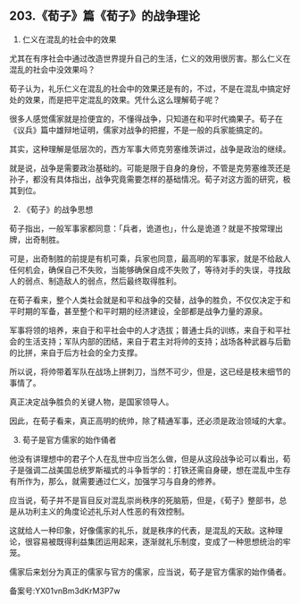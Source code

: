 ## 203.《荀子》篇《荀子》的战争理论
1. 仁义在混乱的社会中的效果


尤其在有序社会中通过改造世界提升自己的生活，仁义的效用很厉害。那么仁义在混乱的社会中没效果吗？


荀子认为，礼乐仁义在混乱的社会中的效果还是有的，不过，不是在混乱中搞定好处的效果，而是把平定混乱的效果。凭什么这么理解荀子呢？


很多人感觉儒家就是捡便宜的，不懂得战争，只知道在和平时代摘果子。荀子在《议兵》篇中雄辩地证明，儒家对战争的把握，不是一般的兵家能搞定的。


其实，这种理解是低层次的，西方军事大师克劳塞维茨讲过，战争是政治的继续。


就是说，战争是需要政治基础的。可能是限于自身的身份，不管是克劳塞维茨还是孙子，都没有具体指出，战争究竟需要怎样的基础情况。荀子对这方面的研究，极其到位。


2. 《荀子》的战争思想


荀子指出，一般军事家都同意：「兵者，诡道也」，什么是诡道？就是不按常理出牌，出奇制胜。


可是，出奇制胜的前提是有机可乘，兵家也同意，最高明的军事家，就是不给敌人任何机会，确保自己不失败，当能够确保自成不失败了，等待对手的失误，寻找敌人的弱点、制造敌人的弱点，然后最终取得胜利。


在荀子看来，整个人类社会就是和平和战争的交替，战争的胜负，不仅仅决定于和平时期的军备，甚至整个和平时期的经济建设，全部都是战争力量的源泉。


军事将领的培养，来自于和平社会中的人才选拔；普通士兵的训练，来自于和平社会的生活支持；军队内部的团结，来自于君主对将帅的支持；战场各种武器与后勤的比拼，来自于后方社会的全力支撑。


所以说，将帅带着军队在战场上拼刺刀，当然不可少，但是，这已经是枝末细节的事情了。


真正决定战争胜负的关键人物，是国家领导人。


因此，在荀子看来，真正高明的统帅，除了精通军事，还必须是政治领域的大拿。


3. 荀子是官方儒家的始作俑者


他没有讲理想中的君子个人在乱世中应当怎么做，但是从这段战争论可以看出，荀子是强调二战美国总统罗斯福式的斗争哲学的：打铁还需自身硬，想在混乱中生存有所作为，那么，就需要通过仁义，加强学习与自身的修养。


应当说，荀子并不是盲目反对混乱崇尚秩序的死脑筋，但是，《荀子》整部书，总是从功利主义的角度论述礼乐对人性恶的有效控制。


这就给人一种印象，好像儒家的礼乐，就是秩序的代表，是混乱的天敌。这种理论，很容易被既得利益集团运用起来，逐渐就礼乐制度，变成了一种思想统治的牢笼。


儒家后来划分为真正的儒家与官方的儒家，应当说，荀子是官方儒家的始作俑者。


备案号:YX01vnBm3dKrM3P7w

